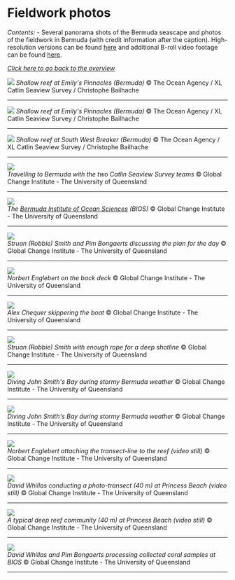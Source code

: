 # Fieldwork photos
*Contents:*  - Several panorama shots of the Bermuda seascape and photos of the fieldwork in Bermuda (with credit information after the caption). High-resolution versions can be found [here](original_size/) and additional B-roll video footage can be found [here](video_b_roll).

*[Click here to go back to the overview](https://github.com/pimbongaerts/bermuda-rad/)*


![](reduced_size/emilyspinnacles1_christophe_bailhache.jpg)
*Shallow reef at Emily's Pinnacles (Bermuda)* © The Ocean Agency / XL Catlin Seaview Survey / Christophe Bailhache

---

![](reduced_size/emilyspinnacles2_christophe_bailhache.jpg)
*Shallow reef at Emily's Pinnacles (Bermuda)* © The Ocean Agency / XL Catlin Seaview Survey / Christophe Bailhache

---

![](reduced_size/southwestbreker_christophe_bailhache.jpg)
*Shallow reef at South West Breaker (Bermuda)* © The Ocean Agency / XL Catlin Seaview Survey / Christophe Bailhache

---

![](reduced_size/travel.JPG)<br />
*Travelling to Bermuda with the two Catlin Seaview Survey teams* © Global Change Institute - The University of Queensland

---

![](reduced_size/bios.JPG)<br />
*The [Bermuda Institute of Ocean Sciences](http://www.bios.edu/) (BIOS)* © Global Change Institute - The University of Queensland

---

![](reduced_size/discussion.JPG)<br />
*Struan (Robbie) Smith and Pim Bongaerts discussing the plan for the day* © Global Change Institute - The University of Queensland

---

![](reduced_size/norbert.JPG)<br />
*Norbert Englebert on the back deck* © Global Change Institute - The University of Queensland

---

![](reduced_size/alex.JPG)<br />
*Alex Chequer skippering the boat* © Global Change Institute - The University of Queensland

---

![](reduced_size/robbie.JPG)<br />
*Struan (Robbie) Smith with enough rope for a deep shotline* © Global Change Institute - The University of Queensland

---

![](reduced_size/stormy_bermuda2.JPG)<br />
*Diving John Smith's Bay during stormy Bermuda weather* © Global Change Institute - The University of Queensland

---

![](reduced_size/stormy_bermuda1.JPG)<br />
*Diving John Smith's Bay during stormy Bermuda weather* © Global Change Institute - The University of Queensland

---

![](reduced_size/norbert_transect.JPG)<br />
*Norbert Englebert attaching the transect-line to the reef (video still)* © Global Change Institute - The University of Queensland

---

![](reduced_size/david_transect.JPG)<br />
*David Whillas conducting a photo-transect (40 m) at Princess Beach (video still)* © Global Change Institute - The University of Queensland

---

![](reduced_size/princess40m.JPG)<br />
*A typical deep reef community (40 m) at Princess Beach (video still)* © Global Change Institute - The University of Queensland

---

![](reduced_size/processing.JPG)<br />
*David Whillas and Pim Bongaerts processing collected coral samples at BIOS* © Global Change Institute - The University of Queensland

---